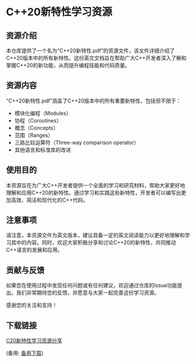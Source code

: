 # C++20新特性学习资源

## 资源介绍

本仓库提供了一个名为“C++20新特性.pdf”的资源文件，该文件详细介绍了C++20版本中的所有新特性。这份英文文档旨在帮助广大C++开发者深入了解和掌握C++20的新功能，从而提升编程技能和代码质量。

## 资源内容

“C++20新特性.pdf”涵盖了C++20版本中的所有重要新特性，包括但不限于：

- 模块化编程（Modules）
- 协程（Coroutines）
- 概念（Concepts）
- 范围（Ranges）
- 三路比较运算符（Three-way comparison operator）
- 其他语言和标准库的改进

## 使用目的

本资源旨在为广大C++开发者提供一个全面的学习和研究材料，帮助大家更好地理解和应用C++20的新特性。通过学习和实践这些新特性，开发者可以编写出更加高效、简洁和现代化的C++代码。

## 注意事项

请注意，本资源文件为英文版本，建议具备一定的英文阅读能力以更好地理解和学习其中的内容。同时，欢迎大家积极分享和讨论C++20的新特性，共同推动C++语言的发展和应用。

## 贡献与反馈

如果您在使用过程中发现任何问题或有任何建议，欢迎通过仓库的Issue功能提出。我们非常期待您的反馈，并愿意与大家一起完善这份学习资源。

感谢您的关注和支持！

## 下载链接
[C20新特性学习资源分享](https://pan.quark.cn/s/1a7382c2e6d0) 

(备用: [备用下载](https://pan.baidu.com/s/153fXV3r6B4CPs_k1Qm6fLw?pwd=1234))
